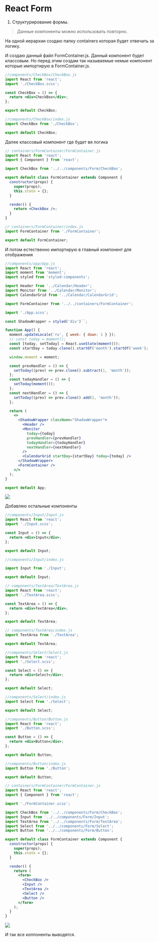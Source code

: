 # React Form

1. Структурирование формы.

> Данные компоненты можно использовать повторно.

На одной иерархии создаю папку containers которая будет отвечать за логику.

И создаю данный файл FormContainer.js. Данный компонент будет классовым. Но перед этим создам так называемые немые компонент которые импортирую в FormContainer.js.

```jsx
//components/CheckBox/CheckBox.js
import React from 'react';
import './CheckBox.scss';

const CheckBox = () => {
  return <div>CheckBox</div>;
};

export default CheckBox;
```

```jsx
//components/CheckBox/index.js
import CheckBox from './CheckBox';

export default CheckBox;
```

Далее классовый компонент где будет вя логика

```jsx
// containers/FormContainer/FormContainer.js
import React from 'react';
import { Component } from 'react';

import CheckBox from '../../components/Form/CheckBox';

export default class FormContainer extends Component {
  constructor(props) {
    super(props);
    this.state = {};
  }

  render() {
    return <CheckBox />;
  }
}
```

```jsx
// containers/FormContainer/index.js
import FormContainer from './FormContainer';

export default FormContainer;
```

И потом естественно импортирую в главный компонент для отображения

```jsx
//components/app/App.js
import React from 'react';
import moment from 'moment';
import styled from 'styled-components';

import Header from '../Calendar/Header';
import Monitor from '../Calendar/Monitor';
import CalendarGrid from '../Calendar/CalendarGrid';

import FormContainer from '../../containers/FormContainer';

import './App.scss';

const ShadowWrapper = styled('div')``;

function App() {
  moment.updateLocale('ru', { week: { down: 1 } });
  // const today = moment();
  const [today, setToday] = React.useState(moment());
  const startDay = today.clone().startOf('month').startOf('week');

  window.moment = moment;

  const prevHandler = () => {
    setToday((prev) => prev.clone().subtract(1, 'month'));
  };
  const todayHandler = () => {
    setToday(moment());
  };
  const nextHandler = () => {
    setToday((prev) => prev.clone().add(1, 'month'));
  };

  return (
    <>
      <ShadowWrapper className="ShadowWrapper">
        <Header />
        <Monitor
          today={today}
          prevHandler={prevHandler}
          todayHandler={todayHandler}
          nextHandler={nextHandler}
        />
        <CalendarGrid startDay={startDay} today={today} />
      </ShadowWrapper>
      <FormContainer />
    </>
  );
}

export default App;
```

![](img/001.png)

Добавляю остальные компоненты

```jsx
//components/Input/Input.js
import React from 'react';
import './Input.scss';

const Input = () => {
  return <div>Input</div>;
};

export default Input;
```

```jsx
//components/Input/index.js

import Input from './Input';

export default Input;
```

```jsx
// components/TextArea/TextArea.js
import React from 'react';
import './TextArea.scss';

const TextArea = () => {
  return <div>TextArea</div>;
};

export default TextArea;
```

```jsx
// components/TextArea/index.js
import TextArea from './TextArea';

export default TextArea;
```

```jsx
//components/Select/Select.js
import React from 'react';
import './Select.scss';

const Select = () => {
  return <div>Select</div>;
};

export default Select;
```

```jsx
//components/Select/index.js
import Select from './Select';

export default Select;
```

```jsx
//components/Button/Button.js
import React from 'react';
import './Button.scss';

const Button = () => {
  return <div>Button</div>;
};

export default Button;
```

```jsx
//components/Button/index.js
import Button from './Button';

export default Button;
```

```jsx
// containers/FormContainer/FormContainer.js
import React from 'react';
import { Component } from 'react';

import './FormContainer.scss';

import CheckBox from '../../components/Form/CheckBox';
import Input from '../../components/Form/Input';
import TextArea from '../../components/Form/TextArea';
import Select from '../../components/Form/Select';
import Button from '../../components/Form/Button';

export default class FormContainer extends Component {
  constructor(props) {
    super(props);
    this.state = {};
  }

  render() {
    return (
      <form>
        <CheckBox />
        <Input />
        <TextArea />
        <Select />
        <Button />
      </form>
    );
  }
}
```

![](img/003.png)

И так все коппоненты выводятся.
